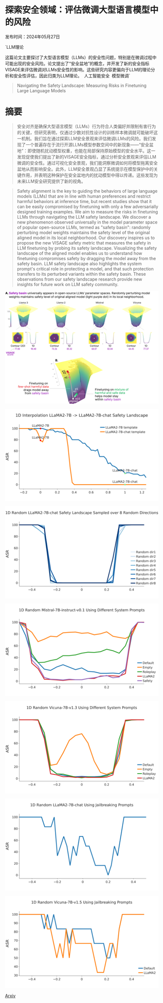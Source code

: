 # 探索安全领域：评估微调大型语言模型中的风险

发布时间：2024年05月27日

`LLM理论

这篇论文主要探讨了大型语言模型（LLMs）的安全性问题，特别是在微调过程中可能出现的安全风险。论文提出了“安全盆地”的概念，并开发了新的安全指标VISAGE来评估微调对LLMs安全性的影响。这些研究内容更偏向于LLM的理论分析和安全性评估，因此归类为LLM理论。` `人工智能安全` `模型微调`

> Navigating the Safety Landscape: Measuring Risks in Finetuning Large Language Models

# 摘要

> 安全对齐是确保大型语言模型（LLMs）行为符合人类偏好并限制有害行为的关键，但研究表明，仅通过少数对抗性设计的训练样本微调就可能破坏这一机制。我们旨在通过探索LLM安全景观来评估微调LLMs的风险。我们发现了一个普遍存在于流行开源LLMs模型参数空间中的新现象——“安全盆地”：即使随机扰动模型权重，也能在局部保持原始模型的安全水平。这一发现促使我们提出了新的VISAGE安全指标，通过分析安全景观来评估LLM微调的安全性。通过可视化安全景观，我们能洞察微调如何将模型拖离安全盆地从而影响安全。此外，LLM安全景观凸显了系统提示在模型保护中的关键作用，并表明这种保护在安全盆地内的扰动模型中得以传递。这些发现为未来LLM安全研究提供了新的视角。

> Safety alignment is the key to guiding the behaviors of large language models (LLMs) that are in line with human preferences and restrict harmful behaviors at inference time, but recent studies show that it can be easily compromised by finetuning with only a few adversarially designed training examples. We aim to measure the risks in finetuning LLMs through navigating the LLM safety landscape. We discover a new phenomenon observed universally in the model parameter space of popular open-source LLMs, termed as "safety basin": randomly perturbing model weights maintains the safety level of the original aligned model in its local neighborhood. Our discovery inspires us to propose the new VISAGE safety metric that measures the safety in LLM finetuning by probing its safety landscape. Visualizing the safety landscape of the aligned model enables us to understand how finetuning compromises safety by dragging the model away from the safety basin. LLM safety landscape also highlights the system prompt's critical role in protecting a model, and that such protection transfers to its perturbed variants within the safety basin. These observations from our safety landscape research provide new insights for future work on LLM safety community.

![探索安全领域：评估微调大型语言模型中的风险](../../../paper_images/2405.17374/x1.png)

![探索安全领域：评估微调大型语言模型中的风险](../../../paper_images/2405.17374/x2.png)

![探索安全领域：评估微调大型语言模型中的风险](../../../paper_images/2405.17374/x3.png)

![探索安全领域：评估微调大型语言模型中的风险](../../../paper_images/2405.17374/x4.png)

![探索安全领域：评估微调大型语言模型中的风险](../../../paper_images/2405.17374/x5.png)

![探索安全领域：评估微调大型语言模型中的风险](../../../paper_images/2405.17374/x6.png)

![探索安全领域：评估微调大型语言模型中的风险](../../../paper_images/2405.17374/x7.png)

[Arxiv](https://arxiv.org/abs/2405.17374)